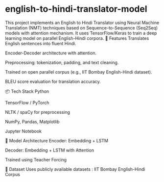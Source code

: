 # english-to-hindi-translator-model
This project implements an English to Hindi Translator using Neural Machine Translation (NMT) techniques based on Sequence-to-Sequence (Seq2Seq) models with attention mechanism. It uses TensorFlow/Keras  to train a deep learning model on parallel English-Hindi corpora.
🚀 Features
Translates English sentences into fluent Hindi.

Encoder-Decoder architecture with attention.

Preprocessing: tokenization, padding, and text cleaning.

Trained on open parallel corpus (e.g., IIT Bombay English-Hindi dataset).

BLEU score evaluation for translation accuracy.

📦 Tech Stack
Python

TensorFlow / PyTorch

NLTK / spaCy for preprocessing

NumPy, Pandas, Matplotlib

Jupyter Notebook

🧠 Model Architecture
Encoder: Embedding + LSTM

Decoder: Embedding + LSTM with Attention

Trained using Teacher Forcing


📁 Dataset
Uses publicly available datasets : IIT Bombay English-Hindi Corpus
